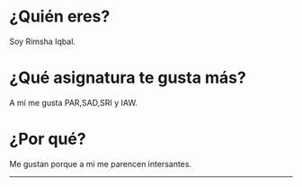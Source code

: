 # ¿Quién eres?
Soy Rimsha Iqbal.

# ¿Qué asignatura te gusta más?
A mí me gusta PAR,SAD,SRI y IAW.

# ¿Por qué?
Me gustan porque a mi me parencen intersantes.

---